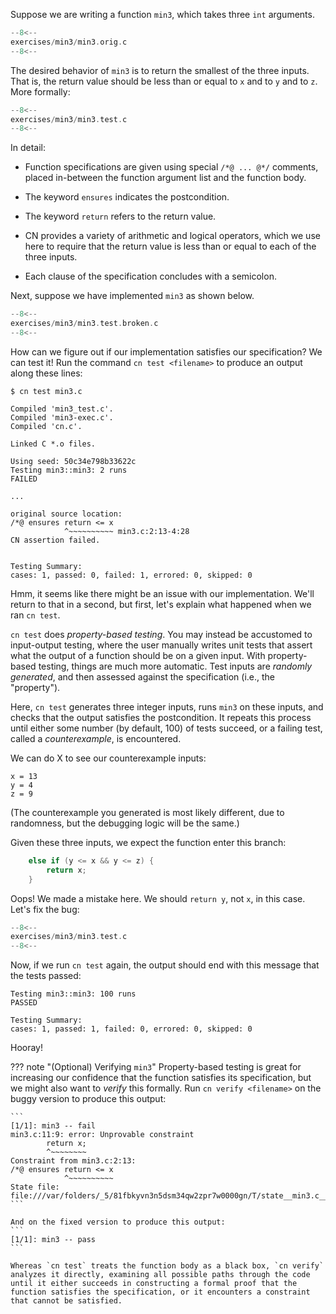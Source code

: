 Suppose we are writing a function `min3`, which takes three `int` arguments.

```c title="exercises/min3/min3.orig.c"
--8<--
exercises/min3/min3.orig.c
--8<--
```

The desired behavior of `min3` is to return the smallest of the three inputs. That is, the return value should be less than or equal to `x` and to `y` and to `z`. More formally:

```c title="exercises/min3/min3.test.c"
--8<--
exercises/min3/min3.test.c
--8<--
```

In detail:

- Function specifications are given using special `/*@ ... @*/` comments, placed in-between the function argument list and the function body.

- The keyword `ensures` indicates the postcondition.

- The keyword `return` refers to the return value.

- CN provides a variety of arithmetic and logical operators, which we use here to require that the return value is less than or equal to each of the three inputs.

- Each clause of the specification concludes with a semicolon.

Next, suppose we have implemented `min3` as shown below.

```c title="exercises/min3/min3.test.broken.c"
--8<--
exercises/min3/min3.test.broken.c
--8<--
```

How can we figure out if our implementation satisfies our specification? We can test it! Run the command `cn test <filename>` to produce an output along these lines:

```
$ cn test min3.c

Compiled 'min3_test.c'.
Compiled 'min3-exec.c'.
Compiled 'cn.c'.

Linked C *.o files.

Using seed: 50c34e798b33622c
Testing min3::min3: 2 runs
FAILED

...

original source location:
/*@ ensures return <= x
            ^~~~~~~~~~~ min3.c:2:13-4:28
CN assertion failed.


Testing Summary:
cases: 1, passed: 0, failed: 1, errored: 0, skipped: 0
```

Hmm, it seems like there might be an issue with our implementation. We'll return to that in a second, but first, let's explain what happened when we ran `cn test`.

`cn test` does _property-based testing_. You may instead be accustomed to input-output testing, where the user manually writes unit tests that assert what the output of a function should be on a given input. With property-based testing, things are much more automatic. Test inputs are _randomly generated_, and then assessed against the specification (i.e., the "property").

Here, `cn test` generates three integer inputs, runs `min3` on these inputs, and checks that the output satisfies the postcondition. It repeats this process until either some number (by default, 100) of tests succeed, or a failing test, called a _counterexample_, is encountered.

We can do X to see our counterexample inputs:
```
x = 13
y = 4
z = 9
```
(The counterexample you generated is most likely different, due to randomness, but the debugging logic will be the same.)

Given these three inputs, we expect the function enter this branch:

```c
    else if (y <= x && y <= z) {
        return x;
    }
```

Oops! We made a mistake here. We should `return y`, not `x`, in this case.
Let's fix the bug:

```c title="exercises/min3/min3.test.c"
--8<--
exercises/min3/min3.test.c
--8<--
```

Now, if we run `cn test` again, the output should end with this message that the tests passed:

```
Testing min3::min3: 100 runs
PASSED

Testing Summary:
cases: 1, passed: 1, failed: 0, errored: 0, skipped: 0
```

Hooray!

??? note "(Optional) Verifying `min3`"
    Property-based testing is great for increasing our confidence that the function satisfies its specification, but we might also want to _verify_ this formally. Run `cn verify <filename>` on the buggy version to produce this output:

    ```
    [1/1]: min3 -- fail
    min3.c:11:9: error: Unprovable constraint
            return x;
            ^~~~~~~~~
    Constraint from min3.c:2:13:
    /*@ ensures return <= x
                ^~~~~~~~~~~
    State file: file:///var/folders/_5/81fbkyvn3n5dsm34qw2zpr7w0000gn/T/state__min3.c__min3.html
    ```

    And on the fixed version to produce this output:
    ```
    [1/1]: min3 -- pass
    ```

    Whereas `cn test` treats the function body as a black box, `cn verify` analyzes it directly, examining all possible paths through the code until it either succeeds in constructing a formal proof that the function satisfies the specification, or it encounters a constraint that cannot be satisfied.